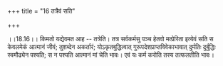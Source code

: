 +++
title = "16 तत्रैवं सति"

+++
  
  
।।18.16।। किमतो यद्येवमत आह -- तत्रेति। तत्र सर्वकर्मसु पञ्च हेतवो
मत्प्रेरिता इत्येवं सति स केवलमेकं आत्मानं जीवं; तुशब्देन अकर्तारं;
योऽकृतबुद्धित्वात् गुरूपदेशप्राप्तविवेकाभावात् दुर्मतिः दुर्बुद्धिः
स्वमौढ्येन पश्यति; स न पश्यति आत्मानं मां चेति भावः। एवं यः कर्म करोति
तस्य तत्फलतीति भावः।  
  
